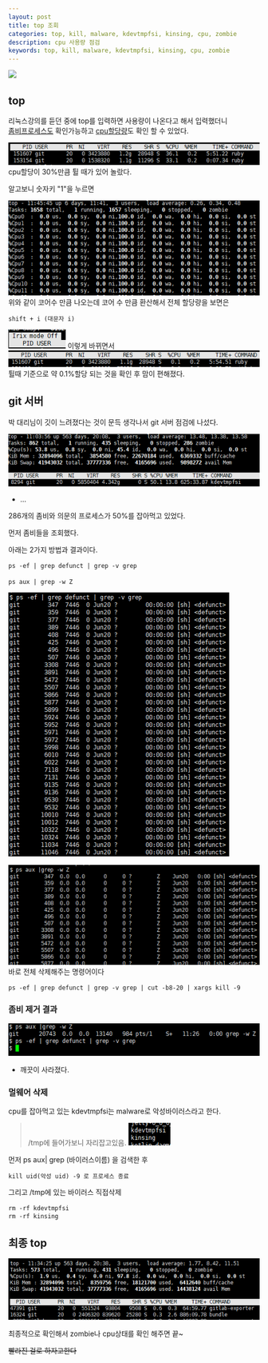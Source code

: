 ```yaml
---
layout: post
title: top 조회
categories: top, kill, malware, kdevtmpfsi, kinsing, cpu, zombie
description: cpu 사용량 점검
keywords: top, kill, malware, kdevtmpfsi, kinsing, cpu, zombie
---
```

![](/images/blog/20230630/.png)
## top

리눅스강의를 듣던 중에 top를 입력하면 사용량이 나온다고 해서 입력했더니  
<u>좀비프로세스도</u> 확인가능하고 <u>cpu할당량</u>도 확인 할 수 있었다.

![ruby30](/images/blog/20230630/ruby30.png)  
cpu할당이 30%만큼 튈 때가 있어 놀랐다.  

알고보니 숫자키 "1"을 누르면

![percpu](/images/blog/20230630/percore.png)  
위와 같이 코어수 만큼 나오는데 코어 수 만큼 환산해서 전체 할당량을 보면은  
~~~
shift + i (대문자 i)
~~~
![shifti](/images/blog/20230630/shifti.png) 이렇게 바뀌면서  
![ruby1](/images/blog/20230630/ruby1.png) 
튈때 기준으로 약 0.1%할당 되는 것을 확인 후 맘이 편해졌다.

## git 서버

박 대리님이 깃이 느려졌다는 것이 문득 생각나서 git 서버 점검에 나섰다.

![topsearch](/images/blog/20230630/top_search.png)
- ...

286개의 좀비와 의문의 프로세스가 50%를 잡아먹고 있었다.

먼저 좀비들을 조회했다.

아래는 2가지 방법과 결과이다.
~~~
ps -ef | grep defunct | grep -v grep

ps aux | grep -w Z
~~~

![zombie_search](/images/blog/20230630/zombie_search.png)

![zombie_search2](/images/blog/20230630/zombie_search2.png)  
바로 전체 삭제해주는 명령어이다
~~~
ps -ef | grep defunct | grep -v grep | cut -b8-20 | xargs kill -9
~~~

### 좀비 제거 결과
![result](/images/blog/20230630/result.png)
- 깨끗이 사라졌다.

### 멀웨어 삭제

cpu를 잡아먹고 있는 kdevtmpfsi는 malware로 악성바이러스라고 한다.

>/tmp에 들어가보니 자리잡고있음.
![malware](/images/blog/20230630/malware_inTmp.png)

먼저 ps aux| grep (바이러스이름)
을 검색한 후
~~~
kill uid(악성 uid) -9 로 프로세스 종료
~~~

그리고 /tmp에 있는 바이러스 직접삭제
~~~
rm -rf kdevtmpfsi
rm -rf kinsing
~~~

## 최종 top
![final_result](/images/blog/20230630/final_result.png)

최종적으로 확인해서 zombie나 cpu상태를 확인 해주면 끝~  

~~빨라진 걸로 하자고한다~~





